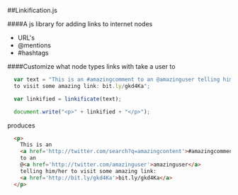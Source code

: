##Linkification.js

####A js library for adding links to internet nodes

- URL's
- @mentions
- #hashtags

####Customize what node types links with take a user to

```javascript
  var text = "This is an #amazingcomment to an @amazinguser telling him/her 
  to visit some amazing link: bit.ly/gkd4Ka";

  var linkified = linkificate(text);

  document.write("<p>" + linkified + "</p>");

```
produces

```html
  <p>
    This is an 
    <a href='http://twitter.com/search?q=amazingcontent'>#amazingcomment</a> 
    to an 
    @<a href='http://twitter.com/amazinguser'>amazinguser</a>
    telling him/her to visit some amazing link: 
    <a href='http://bit.ly/gkd4Ka'>bit.ly/gkd4Ka</a>
  </p>
```
